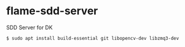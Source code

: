# flame-sdd-server

SDD Server for DK

```
$ sudo apt install build-essential git libopencv-dev libzmq3-dev
```